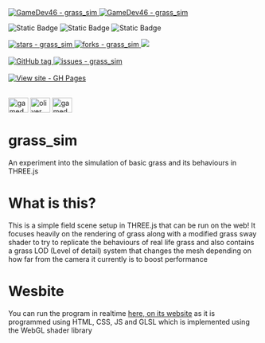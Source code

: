 <a href="https://github.com/GameDev46" title="Go to GitHub repo">
    <img src="https://img.shields.io/static/v1?label=GameDev46&message=Profile&color=Green&logo=github&style=for-the-badge&labelColor=1f1f22" alt="GameDev46 - grass_sim">
    <img src="https://img.shields.io/badge/Version-1.4.5-green?style=for-the-badge&labelColor=1f1f22&color=Green" alt="GameDev46 - grass_sim">
</a>


![Static Badge](https://img.shields.io/badge/-HTML5-1f1f22?style=for-the-badge&logo=HTML5)
![Static Badge](https://img.shields.io/badge/-CSS-1f1f22?style=for-the-badge&logo=CSS3&logoColor=6060ef)
![Static Badge](https://img.shields.io/badge/-JavaScript-1f1f22?style=for-the-badge&logo=JavaScript)
    
<a href="https://github.com/GameDev46/grass_sim/stargazers">
    <img src="https://img.shields.io/github/stars/GameDev46/grass_sim?style=for-the-badge&labelColor=1f1f22" alt="stars - grass_sim">
</a>
<a href="https://github.com/GameDev46/grass_sim/forks">
    <img src="https://img.shields.io/github/forks/GameDev46/grass_sim?style=for-the-badge&labelColor=1f1f22" alt="forks - grass_sim">
</a>
<a href="https://github.com/GameDev46/grass_sim/issues">
    <img src="https://img.shields.io/github/issues/GameDev46/grass_sim?style=for-the-badge&labelColor=1f1f22&color=blue"/>
 </a>

<br>
<br>

<a href="https://github.com/GameDev46/grass_sim/releases/">
    <img src="https://img.shields.io/github/tag/GameDev46/grass_sim?include_prereleases=&sort=semver&color=Green&style=for-the-badge&labelColor=1f1f22" alt="GitHub tag">
</a>

<a href="https://github.com/GameDev46/grass_sim/issues">
    <img src="https://img.shields.io/github/issues/GameDev46/grass_sim?style=for-the-badge&labelColor=1f1f22" alt="issues - grass_sim">
</a>

<br>
<br>

<div align="left">
<a href="https://gamedev46.github.io/grass_sim/">
    <img src="https://img.shields.io/badge/View_site-GH_Pages-2ea44f?style=for-the-badge&labelColor=1f1f22" alt="View site - GH Pages">
</a>
</div>

<br>

<p align="left">
<a href="https://twitter.com/gamedev46" target="blank"><img align="center" src="https://raw.githubusercontent.com/rahuldkjain/github-profile-readme-generator/master/src/images/icons/Social/twitter.svg" alt="gamedev46" height="30" width="40" /></a>
<a href="https://instagram.com/oliver_pearce47" target="blank"><img align="center" src="https://raw.githubusercontent.com/rahuldkjain/github-profile-readme-generator/master/src/images/icons/Social/instagram.svg" alt="oliver_pearce47" height="30" width="40" /></a>
<a href="https://www.youtube.com/c/gamedev46" target="blank"><img align="center" src="https://raw.githubusercontent.com/rahuldkjain/github-profile-readme-generator/master/src/images/icons/Social/youtube.svg" alt="gamedev46" height="30" width="40" /></a>
</p>

# grass_sim

An experiment into the simulation of basic grass and its behaviours in THREE.js

# What is this?

This is a simple field scene setup in THREE.js that can be run on the web! It focuses heavily on the rendering of grass along with a modified grass sway shader to try to replicate the behaviours of real life grass and also contains a grass LOD (Level of detail) system that changes the mesh depending on how far from the camera it currently is to boost performance

# Wesbite

You can run the program in realtime [here, on its website](https://gamedev46.github.io/grass_sim) as it is programmed using HTML, CSS, JS and GLSL which is implemented using the WebGL shader library
